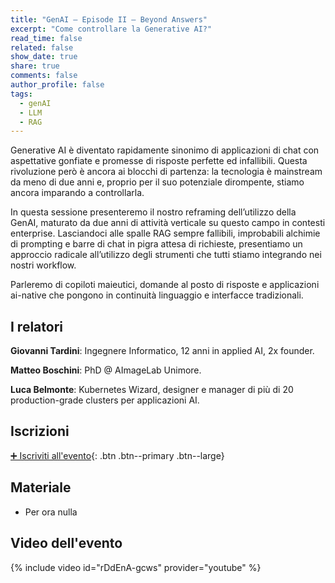 ```yaml
---
title: "GenAI – Episode II – Beyond Answers"
excerpt: "Come controllare la Generative AI?"
read_time: false
related: false
show_date: true
share: true
comments: false
author_profile: false
tags:
  - genAI
  - LLM
  - RAG
---
```


Generative AI è diventato rapidamente sinonimo di applicazioni di chat con aspettative gonfiate e promesse di risposte perfette ed infallibili. Questa rivoluzione però è ancora ai blocchi di partenza: la tecnologia è mainstream da meno di due anni e, proprio per il suo potenziale dirompente, stiamo ancora imparando a controllarla.

In questa sessione presenteremo il nostro reframing dell’utilizzo della GenAI, maturato da due anni di attività verticale su questo campo in contesti enterprise. Lasciandoci alle spalle RAG sempre fallibili, improbabili alchimie di prompting e barre di chat in pigra attesa di richieste, presentiamo un approccio radicale all’utilizzo degli strumenti che tutti stiamo integrando nei nostri workflow.

Parleremo di copiloti maieutici, domande al posto di risposte e applicazioni ai-native che pongono in continuità linguaggio e interfacce tradizionali.

## I relatori

**Giovanni Tardini**: Ingegnere Informatico, 12 anni in applied AI, 2x founder.

**Matteo Boschini**: PhD @ AImageLab Unimore.

**Luca Belmonte**: Kubernetes Wizard, designer e manager di più di 20 production-grade clusters per applicazioni AI.

## Iscrizioni

[➕ Iscriviti all'evento](https://mlmodena-1024.eventbrite.it){: .btn .btn--primary .btn--large}

## Materiale

- Per ora nulla

## Video dell'evento

{% include video id="rDdEnA-gcws" provider="youtube" %}
